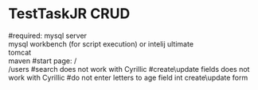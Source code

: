 # TestTaskJR  CRUD

#required: 
  mysql server     
  mysql workbench (for script execution) or intelij ultimate    
  tomcat  
  maven
#start page:
  /   
  /users 
#search does not work with Cyrillic
#create\update fields does not work with Cyrillic
#do not enter letters to age field int create\update form
